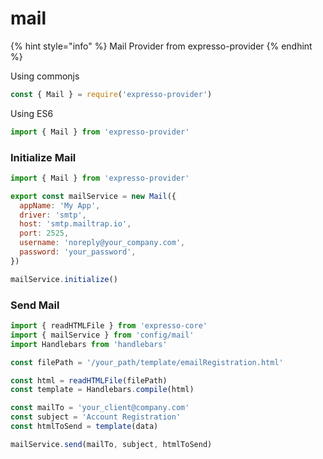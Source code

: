 # mail

{% hint style="info" %}
Mail Provider from expresso-provider
{% endhint %}

Using commonjs

```javascript
const { Mail } = require('expresso-provider')
```

Using ES6

```javascript
import { Mail } from 'expresso-provider'
```

### Initialize Mail

```javascript
import { Mail } from 'expresso-provider'

export const mailService = new Mail({
  appName: 'My App',
  driver: 'smtp',
  host: 'smtp.mailtrap.io',
  port: 2525,
  username: 'noreply@your_company.com',
  password: 'your_password',
})

mailService.initialize()
```

### Send Mail

```javascript
import { readHTMLFile } from 'expresso-core'
import { mailService } from 'config/mail'
import Handlebars from 'handlebars'

const filePath = '/your_path/template/emailRegistration.html'

const html = readHTMLFile(filePath)
const template = Handlebars.compile(html)

const mailTo = 'your_client@company.com'
const subject = 'Account Registration'
const htmlToSend = template(data)

mailService.send(mailTo, subject, htmlToSend)
```
